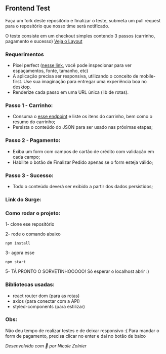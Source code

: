## Frontend Test

Faça um fork deste repositório e finalizar o teste, submeta um pull request para o repositório que nosso time será notificado.

O teste consiste em um checkout simples contendo 3 passos (carrinho, pagamento e sucesso) [Veja o Layout](https://projects.invisionapp.com/prototype/font-test-cji0j0khf005c1t0132358e8k)

### Requerimentos

- Pixel perfect ([nesse link](https://projects.invisionapp.com/prototype/font-test-cji0j0khf005c1t0132358e8k), você pode inspecionar para ver espaçamentos, fonte, tamanho, etc)
- A aplicação precisa ser responsiva, utilizando o conceito de mobile-first. Use sua imaginação para entregar uma experiência boa no desktop.
- Renderize cada passo em uma URL única (lib de rotas).


### Passo 1 - Carrinho:
  - Consuma o [esse endpoint](http://www.mocky.io/v2/5b15c4923100004a006f3c07) e liste os itens do carrinho, bem como o resumo do carrinho;
  - Persista o conteúdo do JSON para ser usado nas próximas etapas;

### Passo 2 - Pagamento: 
  - Exiba um form com campos de cartão de crédito com validação em cada campo;
  - Habilite o botão de Finalizar Pedido apenas se o form esteja válido;

### Passo 3 - Sucesso: 
  - Todo o conteúdo deverá ser exibido a partir dos dados persistidos;
  
### Link do Surge:

### Como rodar o projeto:
1- clone ese repositório

2- rode o comando abaixo
```
npm install
```
3- agora esse
```
npm start
```
5- TÁ PRONTO O SORVETINHOOOOO! Só esperar o localhost abrir :)

### Bibliotecas usadas:
- react router dom (para as rotas)
- axios (para conectar com a API)
- styled-components (para estilizar)

### Obs:
Não deu tempo de realizar testes e de deixar responsivo :( 
Para mandar o form de pagamento, precisa clicar no enter e dai no botão de baixo

*Desenvolvido com 🧡 por Nicole Zolnier*